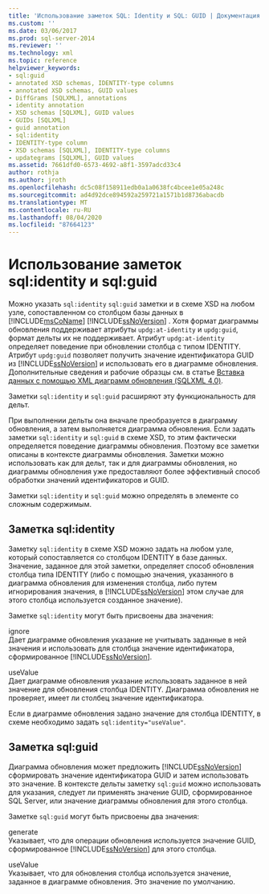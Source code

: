```yaml
---
title: 'Использование заметок SQL: Identity и SQL: GUID | Документация Майкрософт'
ms.custom: ''
ms.date: 03/06/2017
ms.prod: sql-server-2014
ms.reviewer: ''
ms.technology: xml
ms.topic: reference
helpviewer_keywords:
- sql:guid
- annotated XSD schemas, IDENTITY-type columns
- annotated XSD schemas, GUID values
- DiffGrams [SQLXML], annotations
- identity annotation
- XSD schemas [SQLXML], GUID values
- GUIDs [SQLXML]
- guid annotation
- sql:identity
- IDENTITY-type column
- XSD schemas [SQLXML], IDENTITY-type columns
- updategrams [SQLXML], GUID values
ms.assetid: 7661dfd0-6573-4692-a8f1-3597adcd33c4
author: rothja
ms.author: jroth
ms.openlocfilehash: dc5c08f158911edb0a1a0638fc4bcee1e05a248c
ms.sourcegitcommit: ad4d92dce894592a259721a1571b1d8736abacdb
ms.translationtype: MT
ms.contentlocale: ru-RU
ms.lasthandoff: 08/04/2020
ms.locfileid: "87664123"
---
```

# <a name="using-the-sqlidentity-and-sqlguid-annotations"></a>Использование заметок sql:identity и sql:guid
  Можно указать `sql:identity` `sql:guid` заметки и в схеме XSD на любом узле, сопоставленном со столбцом базы данных в [!INCLUDE[msCoName](../../includes/msconame-md.md)] [!INCLUDE[ssNoVersion](../../includes/ssnoversion-md.md)] . Хотя формат диаграммы обновления поддерживает атрибуты `updg:at-identity` и `updg:guid`, формат дельты их не поддерживает. Атрибут `updg:at-identity` определяет поведение при обновлении столбца с типом IDENTITY. Атрибут `updg:guid` позволяет получить значение идентификатора GUID из [!INCLUDE[ssNoVersion](../../includes/ssnoversion-md.md)] и использовать его в диаграмме обновления. Дополнительные сведения и рабочие образцы см. в статье [Вставка данных с помощью XML диаграмм обновления &#40;SQLXML 4,0&#41;](../sqlxml-annotated-xsd-schemas-xpath-queries/updategrams/inserting-data-using-xml-updategrams-sqlxml-4-0.md).  
  
 Заметки `sql:identity` и `sql:guid` расширяют эту функциональность для дельт.  
  
 При выполнении дельты она вначале преобразуется в диаграмму обновления, а затем выполняется диаграмма обновления. Если задать заметки `sql:identity` и `sql:guid` в схеме XSD, то этим фактически определяется поведение диаграммы обновления. Поэтому все заметки описаны в контексте диаграммы обновления. Заметки можно использовать как для дельт, так и для диаграммы обновления, но диаграммы обновления уже предоставляют более эффективный способ обработки значений идентификаторов и GUID.  
  
 Заметки `sql:identity` и `sql:guid` можно определять в элементе со сложным содержимым.  
  
## <a name="sqlidentity-annotation"></a>Заметка sql:identity  
 Заметку `sql:identity` в схеме XSD можно задать на любом узле, который сопоставляется со столбцом IDENTITY в базе данных. Значение, заданное для этой заметки, определяет способ обновления столбца типа IDENTITY (либо с помощью значения, указанного в диаграмма обновления для изменения столбца, либо путем игнорирования значения, в [!INCLUDE[ssNoVersion](../../includes/ssnoversion-md.md)] этом случае для этого столбца используется созданное значение).  
  
 Заметке `sql:identity` могут быть присвоены два значения:  
  
 ignore  
 Дает диаграмме обновления указание не учитывать заданные в ней значения и использовать для столбца значение идентификатора, сформированное [!INCLUDE[ssNoVersion](../../includes/ssnoversion-md.md)].  
  
 useValue  
 Дает диаграмме обновления указание использовать заданное в ней значение для обновления столбца IDENTITY. Диаграмма обновления не проверяет, имеет ли столбец значение идентификатора.  
  
 Если в диаграмме обновления задано значение для столбца IDENTITY, в схеме необходимо задать `sql:identity="useValue"`.  
  
## <a name="sqlguid-annotation"></a>Заметка sql:guid  
 Диаграмма обновления может предложить [!INCLUDE[ssNoVersion](../../includes/ssnoversion-md.md)] сформировать значение идентификатора GUID и затем использовать это значение. В контексте дельты заметку `sql:guid` можно использовать для указания, следует ли применять значение GUID, сформированное SQL Server, или значение диаграммы обновления для этого столбца.  
  
 Заметке `sql:guid` могут быть присвоены два значения:  
  
 generate  
 Указывает, что для операции обновления используется значение GUID, сформированное [!INCLUDE[ssNoVersion](../../includes/ssnoversion-md.md)] для этого столбца.  
  
 useValue  
 Указывает, что для обновления столбца используется значение, заданное в диаграмме обновления. Это значение по умолчанию.  
  
  
